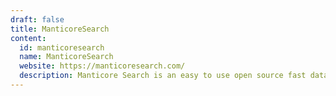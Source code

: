 ```yaml
---
draft: false
title: ManticoreSearch
content:
  id: manticoresearch
  name: ManticoreSearch
  website: https://manticoresearch.com/
  description: Manticore Search is an easy to use open source fast database for search. Modern, fast, light-weight, outstanding full-text search capabilities.
---
```

